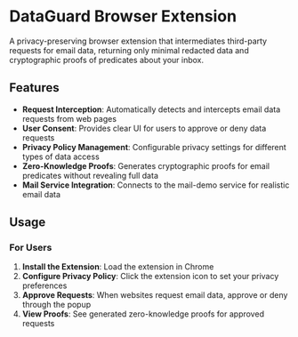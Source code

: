 # DataGuard Browser Extension

A privacy-preserving browser extension that intermediates third-party requests for email data, returning only minimal redacted data and cryptographic proofs of predicates about your inbox.

## Features

- **Request Interception**: Automatically detects and intercepts email data requests from web pages
- **User Consent**: Provides clear UI for users to approve or deny data requests
- **Privacy Policy Management**: Configurable privacy settings for different types of data access
- **Zero-Knowledge Proofs**: Generates cryptographic proofs for email predicates without revealing full data
- **Mail Service Integration**: Connects to the mail-demo service for realistic email data

## Usage

### For Users

1. **Install the Extension**: Load the extension in Chrome
2. **Configure Privacy Policy**: Click the extension icon to set your privacy preferences
3. **Approve Requests**: When websites request email data, approve or deny through the popup
4. **View Proofs**: See generated zero-knowledge proofs for approved requests
